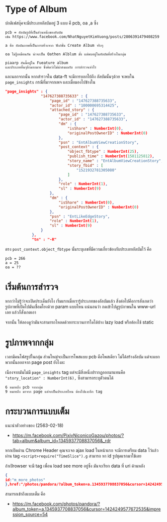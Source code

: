 # Type of Album
ปกติเฟสบุ๊คจะมีประเภทอัลบัมอยู่ 3 แบบ คื pcb, oa ,a  ซึ่ง
~~~~
pcb = อัลบัมรูปที่เป็นส่วนหนึ่งของอับบัม 
เช่น https://www.facebook.com/NhatNguyetKimVuong/posts/2806391479408259

a คือ อัลบัมภาพที่เป็นการสร้างจาก ฟังก์ชั่น Create Album จริงๆ

oa ไม่รู้เหมือนกัน น่าจะเป็น Oathen Alblum มั้ง แต่พบอยู่ในอัลบัมที่สร้างในกลุ่ม

piaarp อันนี้อยู่ใน Fueature album
และประเภทอื่นๆอีกมากมาย ซึ่งคิดว่าไม่น่าสงผลกับ การสำรวจเท่าไร
~~~~

และนอกจากนั้น หากสำรวจใน data-ft  จะมีการบอกใบ้ถึง อัลบัมนั้นๆด้วย จะพบใน `page_insights` กรณีที่มาจากเพจ
และเมื่อมองไปข้างใน
~~~~json
"page_insights" : {
                "147627388735633" : {
                    "page_id" : "147627388735633", 
                    "actor_id" : "100000695314425", 
                    "attached_story" : {
                        "page_id" : "147627388735633", 
                        "actor_id" : "147627388735633", 
                        "dm" : {
                            "isShare" : NumberInt(0), 
                            "originalPostOwnerID" : NumberInt(0)
                        }, 
                        "psn" : "EntAlbumViewCreationStory", 
                        "post_context" : {
                            "object_fbtype" : NumberInt(25), 
                            "publish_time" : NumberInt(1581125812), 
                            "story_name" : "EntAlbumViewCreationStory", 
                            "story_fbid" : [
                                "1521932781305080"
                            ]
                        }, 
                        "role" : NumberInt(1), 
                        "sl" : NumberInt(9)
                    }, 
                    "dm" : {
                        "isShare" : NumberInt(0), 
                        "originalPostOwnerID" : NumberInt(0)
                    }, 
                    "psn" : "EntLikeEdgeStory", 
                    "role" : NumberInt(1), 
                    "sl" : NumberInt(9)
                }
            }, 
            "tn" : "-R"
~~~~

ตรง `post_context.object_fbtype` นั้นระบุเลขที่มีความเกี่ยวข้องกับประเภทอัลบัมไว้ คือ
~~~~
pcb = 266
a = 25
oa = ??
~~~~

# เริ่มต้นการสำรวจ
หากว่าไม่รู้ว่าจะเปิดประเด็นยังไง เริ่มแรกเมื่อเรารู้ประเภทของอัลบัมแล้ว สิ่งต่อไปคือการสังเกตว่า รูปภาพที่เปิดไปมันเชื่อมโยงด้วย param แบบไหน
แน่นอนว่า กดเข้าไปดูรูปภาพนใน www-url  เลย แล้วก็สั่งเกตเอา

จากนั้น ให้ลองดูว่ามันจะสามารถโหลดด้วยกระบวนการใดได้บ้าง lazy load หรือต้องใช้ static

# รูปภาพจากกลุ่ม
เวลามีคนโฟสรูปในกลุ่ม ส่วนใหญ่จะเป็นการโพสแบบ pcb คือโพสเดียว ไม่ได้สร้างอัลบัม แต่จะแยกพวกนั้นออกจาก page post ยังไงละ

เนืองจากมันไม่มี `page_insights` tag แต่จะมีสิ่งหนึ่งปรากฏออกมาแทนคือ `"story_location" : NumberInt(6),` ซึ่งสามารถระบุตัวตนได้
~~~~
6 หมายถึง pcb จากกลุ่ม
9 หมายถึง มาจาก page แต่จะเป็นประเภทไหน ต้องไปแงะอีก tag 
~~~~

# กระบวนการแบบเต็ม
แนะนำตัวอย่างของ (2563-02-18)
- https://m.facebook.com/PixivNiconicoGazou/photos/?tab=album&album_id=1345937708837056&_rdr

หากเปิดผ่าน Chrome Header คุณจะเจอ ajax load ในหน้าแรก จะมีการเตรียม data ไว้แล้วผ่าน tag `<script>require("TimeSlice").g`
สามารถ หา id รูปชุดแรกมาใช้เลย

ถ้าเปิrowser จะมี tag เพื่อน load see more อยู่ซึ่ง มันจะเรียก data ที่ uri ด้านหลัง 
~~~~json
{
id:"m_more_photos"
},href:"/photos/pandora/?album_token=a.1345937708837056&cursor=1424249577672535&impression_source=54",proximity_pages:5,persist_on_reload:
~~~~

สามารถเข้าถึงแบบเต็ม คือ 
- https://m.facebook.com/photos/pandora/?album_token=a.1345937708837056&cursor=1424249577672535&impression_source=54